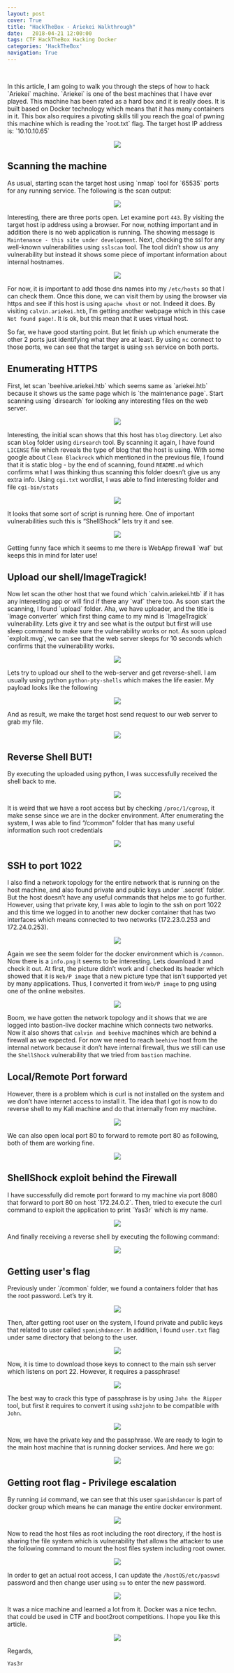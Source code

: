 ```yaml
---
layout: post
cover: True
title: "HackTheBox - Ariekei Walkthrough"
date:   2018-04-21 12:00:00
tags: CTF HackTheBox Hacking Docker 
categories: 'HackTheBox'
navigation: True
---
```

<br>
<p>In this article, I am going to walk you through the steps of how to hack `Ariekei` machine. `Ariekei` is one of the best machines that I have ever played. This machine has been rated as a hard box and it is really does. It is built based on Docker technology which means that it has many containers in it. This box also requires a pivoting skills till you reach the goal of pwning this machine which is reading the `root.txt` flag. The target host IP address is: `10.10.10.65`</p>

<p align="center">
  <img src="/assets/images/Ariekei/0-rank.png" />
</p>

<h2>Scanning the machine</h2>
As usual, starting scan the target host using `nmap` tool for `65535` ports for any running service. The following is the scan output:

<p align="center">
  <img src="/assets/images/Ariekei/1-nmap.png" />
</p>

Interesting, there are three ports open. Let examine port `443`. By visiting the target host ip address using a browser. For now, nothing important and in addition there is no web application is running. The showing message is `Maintenance - this site under development`. Next, checking the ssl for any well-known vulnerabilities using `sslscan` tool.
The tool didn’t show us any vulnerability but instead it shows some piece of important information about internal hostnames.

<p align="center">
  <img src="/assets/images/Ariekei/2-sslscan.png" />
</p>

For now, it is important to add those dns names into my `/etc/hosts` so that I can check them. Once this done, we can visit them by using the browser via https and see if this host is using `apache vhost` or not. Indeed it does. By visiting `calvin.ariekei.htb`, I’m getting another webpage which in this case `Not found page!`. It is ok, but this mean that it uses virtual host. 

So far, we have good starting point. But let finish up which enumerate the other 2 ports just identifying what they are at least. By using `nc` connect to those ports, we can see that the target is using `ssh` service on both ports.

<h2>Enumerating HTTPS</h2>
First, let scan `beehive.ariekei.htb` which seems same as `ariekei.htb` because it shows us the same page which is `the maintenance page`. Start scanning using `dirsearch` for looking any interesting files on the web server.

<p align="center">
  <img src="/assets/images/Ariekei/3-dirsearch.png" />
</p>

Interesting, the initial scan shows that this host has `blog` directory. Let also scan `blog` folder using `dirsearch` tool. By scanning it again, I have found `LICENSE` file which reveals the type of blog that the host is using. With some google about `Clean Blackrock` which mentioned in the previous file, I found that it is static blog - by the end of scanning, found `README.md` which confirms what I was thinking thus scanning this folder doesn’t give us any extra info. Using `cgi.txt` wordlist, I was able to find interesting folder and file `cgi-bin/stats`

<p align="center">
  <img src="/assets/images/Ariekei/4-cgi.png" />
</p>

It looks that some sort of script is running here. One of important vulnerabilities such this is “ShellShock” lets try it and see.

<p align="center">
  <img src="/assets/images/Ariekei/5-waf.png" />
</p>
Getting funny face which it seems to me there is WebApp firewall `waf` but keeps this in mind for later use!

<h2>Upload our shell/ImageTragick!</h2>
Now let scan the other host that we found which `calvin.ariekei.htb` if it has any interesting app or will find if there any `waf` there too. As soon start the scanning, I found `upload` folder. Aha, we have uploader, and the title is `Image converter` which first thing came to my mind is `ImageTragick` vulnerability. Lets give it try and see what is the output but first will use sleep command to make sure the vulnerability works or not. As soon upload `exploit.mvg`, we can see that the web server sleeps for 10 seconds which confirms that the vulnerability works.

<p align="center">
  <img src="/assets/images/Ariekei/6-ImageTragick.png" />
</p>

Lets try to upload our shell to the web-server and get reverse-shell. I am usually using python `python-pty-shells` which makes the life easier. My payload looks like the following

<p align="center">
  <img src="/assets/images/Ariekei/7-payload.png" />
</p>

And as result, we make the target host send request to our web server to grab my file.

<p align="center">
  <img src="/assets/images/Ariekei/8-webserver.png" />
</p>

<h2>Reverse Shell BUT!</h2>
By executing the uploaded using python, I was successfully received the shell back to me.

<p align="center">
  <img src="/assets/images/Ariekei/9-python-reverseshell.png" />
</p>

It is weird that we have a root access but by checking `/proc/1/cgroup`, it make sense since we are in the docker environment. After enumerating the system, I was able to find “/common” folder that has many useful information such root credentials

<p align="center">
  <img src="/assets/images/Ariekei/10-ssh access.png" />
</p>

<h2>SSH to port 1022</h2>
I also find a network topology for the entire network that is running on the host machine, and also found private and public keys under `.secret` folder. But the host doesn’t have any useful commands that helps me to go further. However, using that private key, I was able to login to the ssh on port 1022 and this time we logged in to another new docker container that has two interfaces which means connected to two networks (172.23.0.253 and 172.24.0.253).

<p align="center">
  <img src="/assets/images/Ariekei/11-sshaccess2.png" />
</p>

Again we see the seem folder for the docker environment which is `/common`. Now there is a `info.png` it seems to be interesting. Lets download it and check it out. At first, the picture didn’t work and I checked its header which showed that it is `Web/P image` that a new picture type that isn’t supported yet by many applications. Thus, I converted it from `Web/P image` to png using one of the online websites.

<p align="center">
  <img src="/assets/images/Ariekei/12-net-topology.png" />
</p>

Boom, we have gotten the network topology and it shows that we are logged into bastion-live docker machine which connects two networks. Now it also shows that `calvin and beehive` machines which are  behind a firewall as we expected. For now we need to reach `beehive` host from the internal network because it don’t have internal firewall, thus we still can use the `ShellShock` vulnerability that we tried from `bastion` machine. 

<h2>Local/Remote Port forward</h2>
However, there is a problem which is curl is not installed on the system and we don’t have internet access to install it. The idea that I got is now to do reverse shell to my Kali machine and do that internally from my machine.

<p align="center">
  <img src="/assets/images/Ariekei/13-remote-port-forward.png" />
</p>
We can also open local port 80 to forward to remote port 80 as following, both of them are working fine.
<p align="center">
  <img src="/assets/images/Ariekei/14-local-port-forward.png" />

</p>

<h2>ShellShock exploit behind the Firewall</h2>
I have successfully did remote port forward to my machine via port 8080 that forward to port 80 on host `172.24.0.2`. Then, tried to execute the curl command to exploit the application to print `Yas3r` which is my name.

<p align="center">
  <img src="/assets/images/Ariekei/15-shellshock-payload.png" />
</p>

And finally receiving a reverse shell by executing the following command:

<p align="center">
  <img src="/assets/images/Ariekei/16-shellshock-reverseshell.png" />
</p>

<h2>Getting user's flag</h2>
Previously under `/common` folder, we found a containers folder that has the root password. Let’s try it.

<p align="center">
  <img src="/assets/images/Ariekei/17-found-pass.png" />
</p>

Then, after getting root user on the system, I found private and public keys that related to user called `spanishdancer`. In addition, I found `user.txt` flag under same directory that belong to the user.

<p align="center">
  <img src="/assets/images/Ariekei/18-user-flag.png" />
</p>

Now, it is time to download those keys to connect to the main ssh server which listens on port 22. However, it requires a passphrase!

<p align="center">
  <img src="/assets/images/Ariekei/19-passphrase.png" />
</p>

The best way to crack this type of passphrase is by using `John the Ripper` tool, but first it requires to convert it using `ssh2john` to be compatible with `John`.

<p align="center">
  <img src="/assets/images/Ariekei/20-ssh2john.png" />
</p>

Now, we have the private key and the passphrase. We are ready to login to the main host machine that is running docker services. And here we go:

<p align="center">
  <img src="/assets/images/Ariekei/21-sshaccess.png" />
</p>

<h2>Getting root flag - Privilege escalation</h2>

By running `id` command, we can see that this user `spanishdancer` is part of docker group which means he can manage the entire docker environment.

<p align="center">
  <img src="/assets/images/Ariekei/22-docker.png" />
</p>

Now to read the host files as root including the root directory, if the host is sharing the file system which is vulnerability that allows the attacker to use the following command to mount the host files system including root owner.

<p align="center">
  <img src="/assets/images/Ariekei/23-docker-privesc.png" />
</p>

In order to get an actual root access, I can update the `/hostOS/etc/passwd` password and then change user using `su` to enter the new password.

<p align="center">
  <img src="/assets/images/Ariekei/24-root-access.png" />
</p>

It was a nice machine and learned a lot from it. Docker was a nice techn. that could be used in CTF and boot2root competitions. I hope you like this article.

<p align="center">
  <img src="/assets/images/Ariekei/badge.png" />
</p>

Regards,

`Yas3r`
